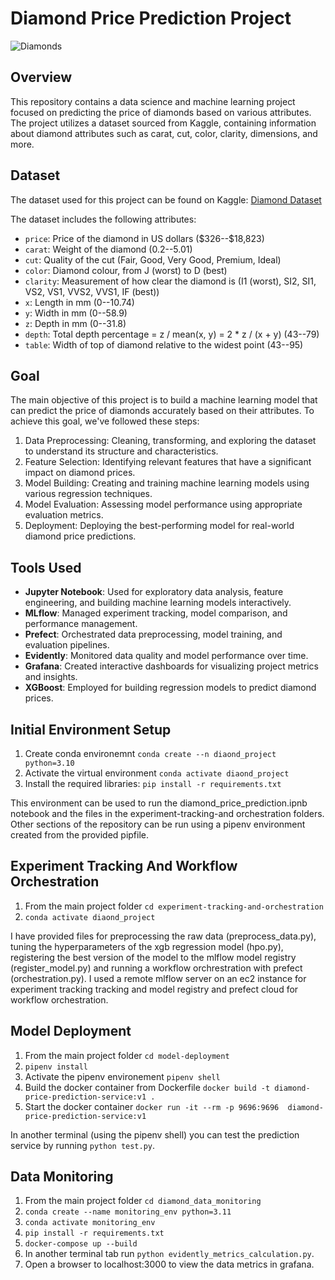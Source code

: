 # Diamond Price Prediction Project

![Diamonds](diamonds.jpg)

## Overview

This repository contains a data science and machine learning project focused on predicting the price of diamonds based on various attributes. The project utilizes a dataset sourced from Kaggle, containing information about diamond attributes such as carat, cut, color, clarity, dimensions, and more.

## Dataset

The dataset used for this project can be found on Kaggle: [Diamond Dataset](https://www.kaggle.com/datasets/shivam2503/diamonds)

The dataset includes the following attributes:
- `price`: Price of the diamond in US dollars (\$326--\$18,823)
- `carat`: Weight of the diamond (0.2--5.01)
- `cut`: Quality of the cut (Fair, Good, Very Good, Premium, Ideal)
- `color`: Diamond colour, from J (worst) to D (best)
- `clarity`: Measurement of how clear the diamond is (I1 (worst), SI2, SI1, VS2, VS1, VVS2, VVS1, IF (best))
- `x`: Length in mm (0--10.74)
- `y`: Width in mm (0--58.9)
- `z`: Depth in mm (0--31.8)
- `depth`: Total depth percentage = z / mean(x, y) = 2 * z / (x + y) (43--79)
- `table`: Width of top of diamond relative to the widest point (43--95)

## Goal

The main objective of this project is to build a machine learning model that can predict the price of diamonds accurately based on their attributes. To achieve this goal, we've followed these steps:

1. Data Preprocessing: Cleaning, transforming, and exploring the dataset to understand its structure and characteristics.
2. Feature Selection: Identifying relevant features that have a significant impact on diamond prices.
3. Model Building: Creating and training machine learning models using various regression techniques.
4. Model Evaluation: Assessing model performance using appropriate evaluation metrics.
5. Deployment: Deploying the best-performing model for real-world diamond price predictions.

## Tools Used

- **Jupyter Notebook**: Used for exploratory data analysis, feature engineering, and building machine learning models interactively.
- **MLflow**: Managed experiment tracking, model comparison, and performance management.
- **Prefect**: Orchestrated data preprocessing, model training, and evaluation pipelines.
- **Evidently**: Monitored data quality and model performance over time.
- **Grafana**: Created interactive dashboards for visualizing project metrics and insights.
- **XGBoost**: Employed for building regression models to predict diamond prices.

## Initial Environment Setup

1. Create conda environemnt `conda create --n diaond_project python=3.10`
2. Activate the virtual environment `conda activate diaond_project`
3. Install the required libraries: `pip install -r requirements.txt`

This environment can be used to run the diamond_price_prediction.ipnb notebook and the files in the experiment-tracking-and orchestration folders.  Other sections of the repository can be run using a pipenv environment created from the provided pipfile.

## Experiment Tracking And Workflow Orchestration

1. From the main project folder `cd experiment-tracking-and-orchestration`
2. `conda activate diaond_project`

I have provided files for preprocessing the raw data (preprocess_data.py), tuning the hyperparameters of the xgb regression model (hpo.py), registering the best version of the model to the mlflow model registry (register_model.py) and running a workflow orchrestration with prefect (orchestration.py). I used a remote mlflow server on an ec2 instance for experiment tracking tracking and model registry and prefect cloud for workflow orchestration.

## Model Deployment

1. From the main project folder `cd model-deployment`
2. `pipenv install`
3.  Activate the pipenv environement `pipenv shell`
4. Build the docker container from Dockerfile `docker build -t diamond-price-prediction-service:v1 .`
5. Start the docker container `docker run -it --rm -p 9696:9696  diamond-price-prediction-service:v1`

In another terminal (using the pipenv shell) you can test the prediction service by running `python test.py`.

## Data Monitoring

1. From the main project folder `cd diamond_data_monitoring`
2. `conda create --name monitoring_env python=3.11`
3. `conda activate monitoring_env`
4. `pip install -r requirements.txt`
5. `docker-compose up --build`
6. In another terminal tab run `python evidently_metrics_calculation.py`.
7. Open a browser to localhost:3000 to view the data metrics in grafana.  













